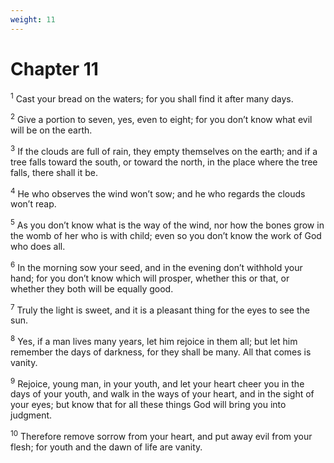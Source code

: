 ```yaml
---
weight: 11
---
```


# Chapter 11

<sup>1</sup> Cast your bread on the waters; for you shall find it after many days. 

<sup>2</sup> Give a portion to seven, yes, even to eight; for you don’t know what evil will be on the earth. 

<sup>3</sup> If the clouds are full of rain, they empty themselves on the earth; and if a tree falls toward the south, or toward the north, in the place where the tree falls, there shall it be. 

<sup>4</sup> He who observes the wind won’t sow; and he who regards the clouds won’t reap. 

<sup>5</sup> As you don’t know what is the way of the wind, nor how the bones grow in the womb of her who is with child; even so you don’t know the work of God who does all. 

<sup>6</sup> In the morning sow your seed, and in the evening don’t withhold your hand; for you don’t know which will prosper, whether this or that, or whether they both will be equally good. 

<sup>7</sup> Truly the light is sweet, and it is a pleasant thing for the eyes to see the sun. 

<sup>8</sup> Yes, if a man lives many years, let him rejoice in them all; but let him remember the days of darkness, for they shall be many. All that comes is vanity. 

<sup>9</sup> Rejoice, young man, in your youth, and let your heart cheer you in the days of your youth, and walk in the ways of your heart, and in the sight of your eyes; but know that for all these things God will bring you into judgment. 

<sup>10</sup> Therefore remove sorrow from your heart, and put away evil from your flesh; for youth and the dawn of life are vanity. 


